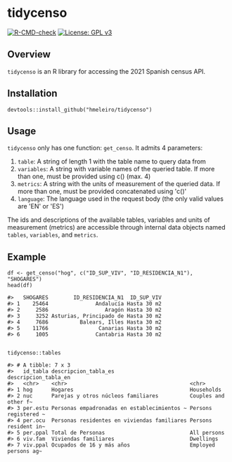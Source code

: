 # tidycenso

<!-- badges: start -->

[![R-CMD-check](https://github.com/hmeleiro/tidycenso/actions/workflows/R-CMD-check.yaml/badge.svg)](https://github.com/hmeleiro/tidycenso/actions/workflows/R-CMD-check.yaml) [![License: GPL v3](https://img.shields.io/badge/License-GPLv3-blue.svg)](https://www.gnu.org/licenses/gpl-3.0)

<!-- badges: end -->

## Overview

`tidycenso` is an R library for accessing the 2021 Spanish census API.

## Installation

```         
devtools::install_github("hmeleiro/tidycenso")
```

## Usage

`tidycenso` only has one function: `get_censo`. It admits 4 parameters:

1.  `table`: A string of length 1 with the table name to query data from
2.  `variables`: A string with variable names of the queried table. If more than one, must be provided using c() (max. 4)
3.  `metrics`: A string with the units of measurement of the queried data. If more than one, must be provided concatenated using 'c()'
4.  `language`: The language used in the request body (the only valid values are 'EN' or 'ES')

The ids and descriptions of the available tables, variables and units of measurement (metrics) are accessible through internal data objects named `tables`, `variables`, and `metrics`.

## Example

```         
df <- get_censo("hog", c("ID_SUP_VIV", "ID_RESIDENCIA_N1"), "SHOGARES")
head(df)

#>   SHOGARES        ID_RESIDENCIA_N1  ID_SUP_VIV
#> 1    25464               Andalucía Hasta 30 m2
#> 2     2586                  Aragón Hasta 30 m2
#> 3     3252 Asturias, Principado de Hasta 30 m2
#> 4     7686          Balears, Illes Hasta 30 m2
#> 5    11766                Canarias Hasta 30 m2
#> 6     1005               Cantabria Hasta 30 m2

        
tidycenso::tables

#> # A tibble: 7 x 3
#>   id_tabla descripcion_tabla_es                        descripcion_tabla_en
#>   <chr>    <chr>                                       <chr>               
#> 1 hog      Hogares                                     Households          
#> 2 nuc      Parejas y otros núcleos familiares          Couples and other f~
#> 3 per.estu Personas empadronadas en establecimientos ~ Persons registered ~
#> 4 per.ocu  Personas residentes en viviendas familiares Persons resident in~
#> 5 per.ppal Total de Personas                           All persons         
#> 6 viv.fam  Viviendas familiares                        Dwellings           
#> 7 viv.ppal Ocupados de 16 y más años                   Employed persons ag~
```
